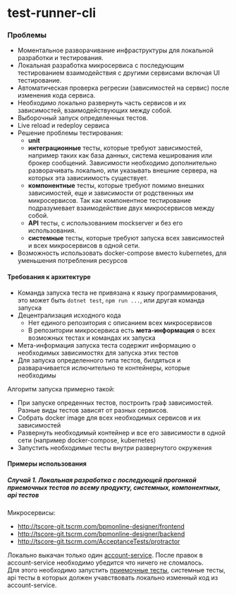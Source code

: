 # test-runner-cli

### Проблемы

* Моментальное разворачивание инфраструктуры для локальной разработки и тестирования.
* Локальная разработка микросервиса с последующим тестированием взаимодействия с другими сервисами включая UI тестирование.
* Автоматическая проверка регресии (зависимостей на сервис) после изменения кода сервиса.  
* Необходимо локально развернуть часть сервисов и их зависимостей, взаимодействующих между собой.
* Выборочный запуск определенных тестов.  
* Live reload и redeploy сервиса
* Решение проблемы тестирования:
    * **unit**
    * **интеграционные** тесты, которые требуют зависимостей, например таких как база данных, система кеширования 
    или брокер сообщений. Зависимости необходимо дополнительно разворачивать локально, или указывать внешние сервера, 
    на которых эта зависиимость существует.
    * **компонентные** тесты, которые требуют помимо внешних зависимостей, 
    еще и зависимости от родственных им микросервисов.
    Так как компонентное тестирование подразумевает взаимодействие двух микросервисов между собой. 
    * **API** тесты, с использованием mockserver и без его использования. 
    * **системные** тесты, которые требуют запуска всех зависимостей и всех микросервисов в одной сети.
* Возможность использовать docker-compose вместо kubernetes, для уменьшения потребления ресурсов 

#### Требования к архитектуре

* Команда запуска теста не привязана к языку программирования, это может быть
`dotnet test`, `npm run ...`, или другая команда запуска 
* Децентрализация исходного кода 
    * Нет единого репозитория с описанием всех микросервисов
    * В репозитории микросервиса есть **мета-информация** о всех возможных тестах и командах их запуска
* Мета-информация запуска теста содержит информацию о необходимых зависимостях для запуска этих тестов
* Для запуска определенного типа тестов, билдяться и разварачивается ислючительно те контейнеры,
 которые необходимы

Алгоритм запуска примерно такой:
+ При запуске опреденных тестов, построить граф зависимостей. Разные виды тестов зависят от разных сервисов. 
+ Собрать docker image для всех необходимых сервисов и их зависимостей
+ Развернуть необходимый контейнер и все его зависимости в одной сети (например docker-compose, kubernetes)
+ Запустить необходимые тесты внутри развернутого окружения


#### Примеры использования

##### Случай 1. Локальная разработка с последующей прогонкой приемочных тестов по всему продукту, системных, компонентных, api тестов

Микросервисы:
* http://tscore-git.tscrm.com/bpmonline-designer/frontend
* http://tscore-git.tscrm.com/bpmonline-designer/backend
* http://tscore-git.tscrm.com/AcceptanceTests/protractor

Локально выкачан только один [account-service](http://tscore-git.tscrm.com/bpmonline-designer/backend/account-service).
После правок в account-service необходимо убедится что ничего не сломалось.  
Для этого необходимо запустить [приемочные тесты](http://tscore-git.tscrm.com/AcceptanceTests/protractor), 
системные тесты, api тесты в которых должен учавствовать локально изменный код из account-service. 

